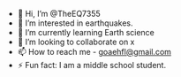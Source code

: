 - 👋 Hi, I’m @TheEQ7355
- 👀 I’m interested in earthquakes.
- 🌱 I’m currently learning Earth science
- 💞️ I’m looking to collaborate on x
- 📫 How to reach me - goaehfl@gmail.com
- ⚡ Fun fact: I am a middle school student.

<!---
TheEQ7355/TheEQ7355 is a ✨ special ✨ repository because its `README.md` (this file) appears on your GitHub profile.
You can click the Preview link to take a look at your changes.
--->
